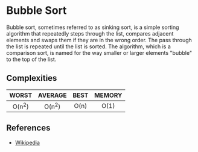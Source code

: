 # Bubble Sort

Bubble sort, sometimes referred to as sinking sort, is a simple sorting algorithm that repeatedly steps through the list, compares adjacent elements and swaps them if they are in the wrong order. The pass through the list is repeated until the list is sorted. The algorithm, which is a comparison sort, is named for the way smaller or larger elements "bubble" to the top of the list.

## Complexities

|      WORST       |     AVERAGE      | BEST | MEMORY |
| :--------------: | :--------------: | :--: | :----: |
| O(n<sup>2</sup>) | O(n<sup>2</sup>) | O(n) |  O(1)  |

## References

- [Wikipedia](https://en.wikipedia.org/wiki/Bubble_sort)
